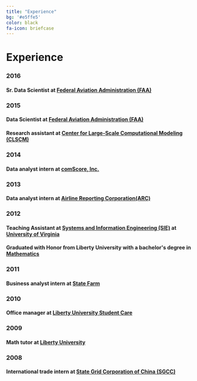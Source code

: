```yaml
---
title: "Experience"
bg: '#e5ffe5'
color: black
fa-icon: briefcase
---
```


# Experience

### 2016

#### Sr. Data Scientist at [**Federal Aviation Administration (FAA)**](http://www.faa.gov/)

### 2015

#### Data Scientist at [**Federal Aviation Administration (FAA)**](http://www.faa.gov/)

#### Research assistant at [**Center for Large-Scale Computational Modeling (CLSCM)**](http://www.virginia.edu/CLSCM/)

### 2014

#### Data analyst intern at [**comScore, Inc.**](http://www.comscore.com/)

### 2013

#### Data analyst intern at [**Airline Reporting Corporation(ARC)**](https://www.arccorp.com/index.jsp)

### 2012

#### Teaching Assistant at [**Systems and Information Engineering (SIE)**](http://www.sys.virginia.edu/) at [**University of Virginia**](http://www.virginia.edu/)

#### Graduated with Honor from **Liberty University** with a bachelor's degree in [**Mathematics**](http://www.liberty.edu/academics/arts-sciences/math/)

### 2011

#### Business analyst intern at [**State Farm**](https://www.statefarm.com/)

### 2010

#### Office manager at [**Liberty University Student Care**](http://www.liberty.edu/studentaffairs/studentcare/)

### 2009

#### Math tutor at [**Liberty University**](http://www.liberty.edu/)

### 2008

#### International trade intern at [**State Grid Corporation of China (SGCC)**](http://www.sgcc.com.cn/ywlm/index.shtml)
